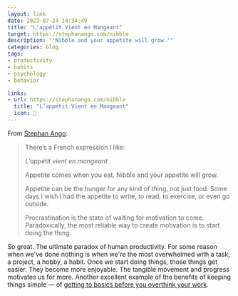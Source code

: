 ```yaml
---
layout: link
date: 2023-07-24 14:54:49
title: "L’appétit Vient en Mangeant"
target: https://stephanango.com/nibble
description: "'Nibble and your appetite will grow.'"
categories: blog
tags:
- productivity
- habits
- psychology
- behavior

links:
- url: https://stephanango.com/nibble
  title: "L’appétit Vient en Mangeant"
  icon: 🥡
---
```


From [Stephan Ango](https://twitter.com/kepano "@kepano on Twitter"):

> There’s a French expression I like:
>
> _L’appétit vient en mangeant_
>
> Appetite comes when you eat. Nibble and your appetite will grow.
>
> Appetite can be the hunger for any kind of thing, not just food. Some days I wish I had the appetite to write, to read, to exercise, or even go outside.
>
> Procrastination is the state of waiting for motivation to come. Paradoxically, the most reliable way to create motivation is to start doing the thing.

So great. The ultimate paradox of human productivity. For some reason when we've done nothing is when we're the most overwhelmed with a task, a project, a hobby, a habit. Once we start doing things, those things get easier. They become more enjoyable. The tangible movement and progress motivates us for more. Another excellent example of the benefits of keeping things simple — of [getting to basics before you overthink your work](https://www.resextensa.co/p/try-the-basics-first "Try the Basics First").